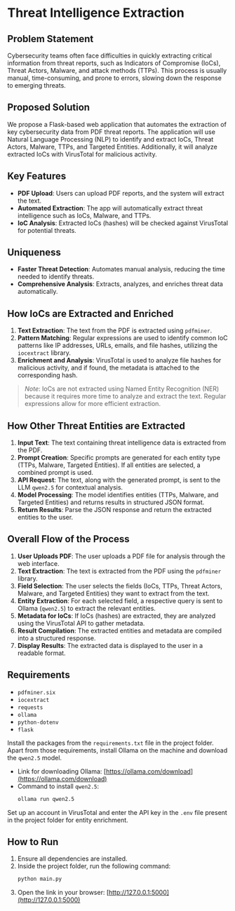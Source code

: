 # Threat Intelligence Extraction

## Problem Statement

Cybersecurity teams often face difficulties in quickly extracting critical information from threat reports, such as Indicators of Compromise (IoCs), Threat Actors, Malware, and attack methods (TTPs). This process is usually manual, time-consuming, and prone to errors, slowing down the response to emerging threats.

## Proposed Solution

We propose a Flask-based web application that automates the extraction of key cybersecurity data from PDF threat reports. The application will use Natural Language Processing (NLP) to identify and extract IoCs, Threat Actors, Malware, TTPs, and Targeted Entities. Additionally, it will analyze extracted IoCs with VirusTotal for malicious activity.

## Key Features

- **PDF Upload**: Users can upload PDF reports, and the system will extract the text.
- **Automated Extraction**: The app will automatically extract threat intelligence such as IoCs, Malware, and TTPs.
- **IoC Analysis**: Extracted IoCs (hashes) will be checked against VirusTotal for potential threats.

## Uniqueness

- **Faster Threat Detection**: Automates manual analysis, reducing the time needed to identify threats.
- **Comprehensive Analysis**: Extracts, analyzes, and enriches threat data automatically.

## How IoCs are Extracted and Enriched

1. **Text Extraction**: The text from the PDF is extracted using `pdfminer`.
2. **Pattern Matching**: Regular expressions are used to identify common IoC patterns like IP addresses, URLs, emails, and file hashes, utilizing the `iocextract` library.
3. **Enrichment and Analysis**: VirusTotal is used to analyze file hashes for malicious activity, and if found, the metadata is attached to the corresponding hash.

> *Note*: IoCs are not extracted using Named Entity Recognition (NER) because it requires more time to analyze and extract the text. Regular expressions allow for more efficient extraction.

## How Other Threat Entities are Extracted

1. **Input Text**: The text containing threat intelligence data is extracted from the PDF.
2. **Prompt Creation**: Specific prompts are generated for each entity type (TTPs, Malware, Targeted Entities). If all entities are selected, a combined prompt is used.
3. **API Request**: The text, along with the generated prompt, is sent to the LLM `qwen2.5` for contextual analysis.
4. **Model Processing**: The model identifies entities (TTPs, Malware, and Targeted Entities) and returns results in structured JSON format.
5. **Return Results**: Parse the JSON response and return the extracted entities to the user.

## Overall Flow of the Process

1. **User Uploads PDF**: The user uploads a PDF file for analysis through the web interface.
2. **Text Extraction**: The text is extracted from the PDF using the `pdfminer` library.
3. **Field Selection**: The user selects the fields (IoCs, TTPs, Threat Actors, Malware, and Targeted Entities) they want to extract from the text.
4. **Entity Extraction**: For each selected field, a respective query is sent to Ollama (`qwen2.5`) to extract the relevant entities.
5. **Metadata for IoCs**: If IoCs (hashes) are extracted, they are analyzed using the VirusTotal API to gather metadata.
6. **Result Compilation**: The extracted entities and metadata are compiled into a structured response.
7. **Display Results**: The extracted data is displayed to the user in a readable format.

## Requirements

- `pdfminer.six`
- `iocextract`
- `requests`
- `ollama`
- `python-dotenv`
- `flask`

Install the packages from the `requirements.txt` file in the project folder.  
Apart from those requirements, install Ollama on the machine and download the `qwen2.5` model.

- Link for downloading Ollama: [https://ollama.com/download](https://ollama.com/download)
- Command to install `qwen2.5`:  
  ```bash
  ollama run qwen2.5
  ```

Set up an account in VirusTotal and enter the API key in the `.env` file present in the project folder for entity enrichment.

## How to Run

1. Ensure all dependencies are installed.
2. Inside the project folder, run the following command:
   ```bash
   python main.py
   ```
3. Open the link in your browser: [http://127.0.0.1:5000](http://127.0.0.1:5000)
